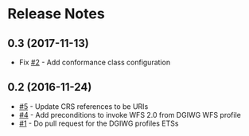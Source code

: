 
# Release Notes

## 0.3 (2017-11-13)
- Fix [#2](https://github.com/opengeospatial/ets-wfs20-dgiwg/issues/2) - Add conformance class configuration

## 0.2 (2016-11-24)
- [#5](https://github.com/opengeospatial/ets-dgiwg/issues/5) - Update CRS references to be URIs
- [#4](https://github.com/opengeospatial/ets-dgiwg/issues/4) - Add preconditions to invoke WFS 2.0 from DGIWG WFS profile
- [#1](https://github.com/opengeospatial/ets-dgiwg/issues/1) - Do pull request for the DGIWG profiles ETSs